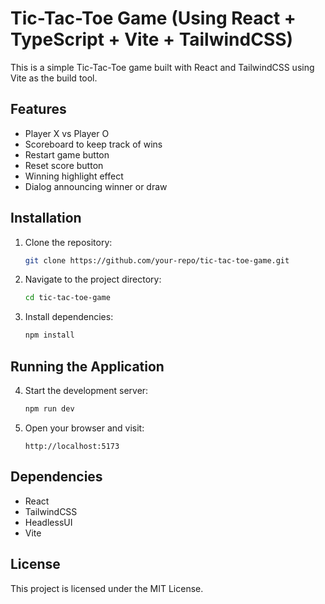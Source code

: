 # Tic-Tac-Toe Game (Using React + TypeScript + Vite + TailwindCSS)

This is a simple Tic-Tac-Toe game built with React and TailwindCSS using Vite as the build tool.

## Features
- Player X vs Player O
- Scoreboard to keep track of wins
- Restart game button
- Reset score button
- Winning highlight effect
- Dialog announcing winner or draw

## Installation

1. Clone the repository:
   ```bash
   git clone https://github.com/your-repo/tic-tac-toe-game.git
   ```

2. Navigate to the project directory:
   ```bash
   cd tic-tac-toe-game
   ```

3. Install dependencies:
   ```bash
   npm install
   ```

## Running the Application

4. Start the development server:
   ```bash
   npm run dev
   ```

5. Open your browser and visit:
   ```
   http://localhost:5173
   ```
   
## Dependencies
- React
- TailwindCSS
- HeadlessUI
- Vite

## License
This project is licensed under the MIT License.
